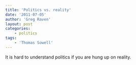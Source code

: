 ```yaml
---
title: 'Politics vs. reality'
date: '2011-07-05'
author: 'Greg Raven'
layout: post
categories:
    - politics
tags:
    - 'Thomas Sowell'
---
```


It is hard to understand politics if you are hung up on reality.